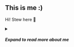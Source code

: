 ## This is me :)

Hi! Stew here 🍲
<details>
<summary><h5>Expand to read more about me</h5></summary>
I used to make pictures for a living and now I'm here aspiring to be a part of tech and innovation.

When I was 12 years old I got my first experience with a computer. Because youtube existed already back then, I learned how to do cool stuff with bash making a cool matrix script or using the command line to remotely shutdown a pc in the same network with a scary message pretending to be a ghost😅 Meanwhile I picked up html css to make basic websites. sadly I haven't done much after since it was not well encouraged back in middle school. After that most of my life was dedicated towards exercise and health.

Because of my interest in exercise and health, I started studying biomechanical engineering in uni. That's where I picked up matlab and further started to explore into programming languages again. Eventually I picked up python because I could do analysis with it same as matlab. And it was free. Eventually I transferred to Mechanical engineering as a major. That's when I further got into math and physics. When we had a project where we had to use recursive equations to get a value that dictated our design. This was for our scaled down static construction crane project. It got so tedious that using python to do it for us was like the ultimate tool for laziness hahaha. It came in handy for future projects in the same format.

Eventually I was also pursuing a career of making videos and photos for online marketing purposes for companies that wanted to expand their reach on the internet. It became a pretty big thing over the years and it motivated me to keep on pursuing this career path. Until the pandemic came around and everything just stopped. I dropped out of my bachelors, I was just clueless on what to do. Then I messed around again with programming and followed a lot of tutorials on youtube, online courses on udemy and playing around with what I learned. I started building basic websites again and learned a bit about back end with python and flask. 

The tech field was way too big and I had a hard time finding a point of focus to further develop my skills. After a lot of trial and error I settled down playing with data and application development. I still did not know for sure what to focus on because I did not have the opportunity yet to cultivate the skills I built until now in a professional environment.

<!---
[![THIS IS A VIDEO](https://i9.ytimg.com/vi/tPs0HWYWFD8/mq2.jpg?sqp=CKizkJoG&rs=AOn4CLBMQgYYrQNg31Vp7ZK-GicFe2yiSA)](https://youtu.be/tPs0HWYWFD8)
--->           

<!---
histeward/histeward is a ✨ special ✨ repository because its `README.md` (this file) appears on your GitHub profile.
You can click the Preview link to take a look at your changes.
--->
